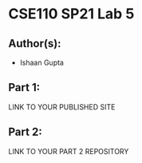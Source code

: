 # CSE110 SP21 Lab 5

## Author(s):
- Ishaan Gupta

## Part 1:

LINK TO YOUR PUBLISHED SITE

## Part 2:

LINK TO YOUR PART 2 REPOSITORY
